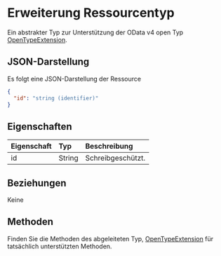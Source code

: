 # <a name="extension-resource-type"></a>Erweiterung Ressourcentyp

Ein abstrakter Typ zur Unterstützung der OData v4 open Typ [OpenTypeExtension](openTypeExtension.md).

## <a name="json-representation"></a>JSON-Darstellung

Es folgt eine JSON-Darstellung der Ressource

<!-- {
  "blockType": "resource",
  "optionalProperties": [

  ],
  "@odata.type": "microsoft.graph.extension"
}-->

```json
{
  "id": "string (identifier)"
}

```
## <a name="properties"></a>Eigenschaften
| Eigenschaft     | Typ   |Beschreibung|
|:---------------|:--------|:----------|
|id|String| Schreibgeschützt.|

## <a name="relationships"></a>Beziehungen
Keine


## <a name="methods"></a>Methoden

Finden Sie die Methoden des abgeleiteten Typ, [OpenTypeExtension](openTypeExtension.md) für tatsächlich unterstützten Methoden.


<!-- uuid: 8fcb5dbc-d5aa-4681-8e31-b001d5168d79
2015-10-25 14:57:30 UTC -->
<!-- {
  "type": "#page.annotation",
  "description": "extension resource",
  "keywords": "",
  "section": "documentation",
  "tocPath": ""
}-->
